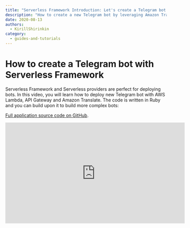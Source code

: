 ```yaml
---
title: "Serverless Framework Introduction: Let's create a Telegram bot in Ruby with Lambda and API Gateway"
description: "How to create a new Telegram bot by leveraging Amazon Translate API, AWS Lambda, API Gateway and Translate - all automated with the help of the Serverless Framework."
date: 2020-08-13
authors:
  - KirillShirinkin
category:
  - guides-and-tutorials
---
```


# How to create a Telegram bot with Serverless Framework

Serverless Framework and Serverless providers are perfect for deploying bots. In this video, you will learn how to deploy new Telegram bot with AWS Lambda, API Gateway and Amazon Translate. The code is written in Ruby and you can build upon it to build more complex bots:

[Full application source code on GitHub](https://github.com/mkdev-me/germanizer/).


<iframe width="560" height="315" src="https://www.youtube.com/embed/_aLMx7OFt5M" frameborder="0" allow="accelerometer; autoplay; encrypted-media; gyroscope; picture-in-picture" allowfullscreen></iframe>
